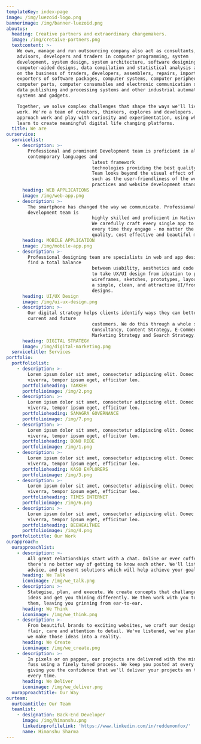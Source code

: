```yaml
---
templateKey: index-page
image: /img/luezoid-logo.png
bannerimage: /img/banner-luezoid.png
aboutus:
  heading: Creative partners and extraordinary changemakers.
  image: /img/cretaive-partners.png
  textcontent: >-
    We own, manage and run outsourcing company also act as consultants,
    advisors, developers and traders in computer programming, system
    development, system design, system architecture, software designing,
    computer-aided designs, data compilation and statistical analysis and carry
    on the business of traders, developers, assemblers, repairs, importers,
    exporters of software packages, computer systems, computer peripherals,
    computer parts, computer consumables and electronic communication systems,
    data publishing and processing systems and other industrial automation
    systems and gadgets.

    Together, we solve complex challenges that shape the ways we'll live and
    work. We're a team of creators, thinkers, explores and developers. We
    approach work and play with curiosity and experimentation, using what we
    learn to create meaningful digital life changing platforms.
  title: We are
ourservice:
  servicelist:
    - description: >-
        Professional and prominent Development team is proficient in all the
        contemporary languages and
                                latest framework
                                technologies providing the best quality web applications.<br>
                                Team looks beyond the visual effect of the website and takes other factors into consideration
                                such as the user-friendliness of the website, ease of maintenance and adhering to the best
                                practices and website development standards.
      heading: WEB APPLICATIONS
      image: /img/web-app.png
    - description: >-
        The smartphone has changed the way we communicate. Professional mobile
        development team is
                                highly skilled and proficient in Native as well as Hybrid application development.
                                We carefully craft every single app to give the end-user the best product experience possible,
                                every time they engage - no matter the platform, device, or channel and finally delivery high
                                quality, cost effective and beautiful mobile application.
      heading: MOBILE APPLICATION
      image: /img/mobile-app.png
    - description: >-
        Professional designing team are specialists in web and app design. They
        find a total balance
                                between usability, aesthetics and code to create a unique user experience. Team have the ability
                                to take UX/UI design from ideation to production such as user flows, journey diagrams,
                                wireframes, sketches, prototypes, layouts, UI assets, and production documents etc. and develop
                                a simple, clean, and attractive UI/front-end and reinforce brand identity through awesome
                                designs.
      heading: UI/UX Design
      image: /img/ui-ux-design.png
    - description: >-
        Our digital strategy helps clients identify ways they can better reach
        current and future
                                customers. We do this through a whole suite of options and discplines, including Digital
                                Consultancy, Content Strategy, E-Commerce Strategy. Brand Strategy, Technical Strategy,
                                Marketing Strategy and Search Strategy.
      heading: DIGITAL STRATEGY
      image: /img/digital-marketing.png
  servicetitle: Services
portfolio:
  portfoliolist:
    - description: >-
        Lorem ipsum dolor sit amet, consectetur adipiscing elit. Donec ut risus
        viverra, tempor ipsum eget, efficitur leo.
      portfolioheading: TAKKEH
      portfolioimage: /img/2.png
    - description: >-
        Lorem ipsum dolor sit amet, consectetur adipiscing elit. Donec ut risus
        viverra, tempor ipsum eget, efficitur leo.
      portfolioheading: SAMAGRA GOVERNANCE
      portfolioimage: /img/7.png
    - description: >-
        Lorem ipsum dolor sit amet, consectetur adipiscing elit. Donec ut risus
        viverra, tempor ipsum eget, efficitur leo.
      portfolioheading: BONO RIDE
      portfolioimage: /img/1.png
    - description: >-
        Lorem ipsum dolor sit amet, consectetur adipiscing elit. Donec ut risus
        viverra, tempor ipsum eget, efficitur leo.
      portfolioheading: KASO EXPLORERS
      portfolioimage: /img/3.png
    - description: >-
        Lorem ipsum dolor sit amet, consectetur adipiscing elit. Donec ut risus
        viverra, tempor ipsum eget, efficitur leo.
      portfolioheading: TIMES INTERNET
      portfolioimage: /img/6.png
    - description: >-
        Lorem ipsum dolor sit amet, consectetur adipiscing elit. Donec ut risus
        viverra, tempor ipsum eget, efficitur leo.
      portfolioheading: BEEHEALTHEE
      portfolioimage: /img/4.png
  portfoliotitle: Our Work
ourapproach:
  ourapproachlist:
    - description: >-
        All great relationships start with a chat. Online or ever coffee,
        there's no better way of getting to know each other. We'll listen, offer
        advice, and present solutions which will help achieve your goals.
      heading: We Talk
      iconimage: /img/we_talk.png
    - description: >-
        Stategise, plan, and execute. We create concepts that challange your
        ideas and get you thining differently. We then work with you to refine
        them, leaving you grinning from ear-to-ear.
      heading: We Think
      iconimage: /img/we_think.png
    - description: >-
        From beautiful brands to exciting websites, we craft our designs with
        flair, care and attention to detail. We've listened, we've planned, now
        we make those ideas into a reality.
      heading: We Create
      iconimage: /img/we_create.png
    - description: >-
        In pixels or on papper, our projects are delivered with the minimum of
        fuss using a finely tuned process. We keep you posted at every stage,
        giving you the confidence that we'll deliver your projects on time,
        every time.
      heading: We Deliver
      iconimage: /img/we_deliver.png
  ourapproachtitle: Our Way
ourteam:
  ourteamtitle: Our Team
  teamlist:
    - designation: Back-End Developer
      image: /img/himanshu.png
      linkedinprofilelink: 'https://www.linkedin.com/in/reddemonfox/'
      name: Himanshu Sharma
---
```


